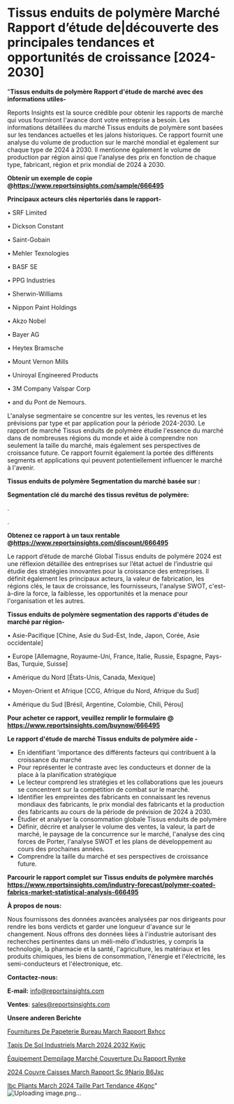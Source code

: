 # Tissus enduits de polymère Marché Rapport d’étude de|découverte des principales tendances et opportunités de croissance [2024-2030]

"<strong>Tissus enduits de polymère Rapport d'étude de marché avec des informations utiles-</strong>

Reports Insights est la source crédible pour obtenir les rapports de marché qui vous fourniront l'avance dont votre entreprise a besoin. Les informations détaillées du marché Tissus enduits de polymère sont basées sur les tendances actuelles et les jalons historiques. Ce rapport fournit une analyse du volume de production sur le marché mondial et également sur chaque type de 2024 à 2030. Il mentionne également le volume de production par région ainsi que l'analyse des prix en fonction de chaque type, fabricant, région et prix mondial de 2024 à 2030.

<strong><b>Obtenir un exemple de copie @</b></strong><a href=https://www.reportsinsights.com/sample/666495><strong><b>https://www.reportsinsights.com/sample/666495</b></strong></a>

<b>Principaux acteurs clés répertoriés dans le rapport-</b>

<b> </b>• SRF Limited

• Dickson Constant

• Saint-Gobain

• Mehler Texnologies

• BASF SE

• PPG Industries

• Sherwin-Williams

• Nippon Paint Holdings

• Akzo Nobel

• Bayer AG

• Heytex Bramsche

• Mount Vernon Mills

• Uniroyal Engineered Products

• 3M Company Valspar Corp

• and du Pont de Nemours.

L'analyse segmentaire se concentre sur les ventes, les revenus et les prévisions par type et par application pour la période 2024-2030. Le rapport de marché Tissus enduits de polymère étudie l'essence du marché dans de nombreuses régions du monde et aide à comprendre non seulement la taille du marché, mais également ses perspectives de croissance future. Ce rapport fournit également la portée des différents segments et applications qui peuvent potentiellement influencer le marché à l'avenir.

<strong>Tissus enduits de polymère Segmentation du marché basée sur :</strong>

<strong> Segmentation clé du marché des tissus revêtus de polymère: </strong>

.

.

<strong><b>Obtenez ce rapport à un taux rentable @</b></strong><a href=https://www.reportsinsights.com/discount/666495><strong><b>https://www.reportsinsights.com/discount/666495</b></strong></a>

Le rapport d’étude de marché Global Tissus enduits de polymère 2024 est une réflexion détaillée des entreprises sur l’état actuel de l’industrie qui étudie des stratégies innovantes pour la croissance des entreprises. Il définit également les principaux acteurs, la valeur de fabrication, les régions clés, le taux de croissance, les fournisseurs, l'analyse SWOT, c'est-à-dire la force, la faiblesse, les opportunités et la menace pour l'organisation et les autres.

<strong>Tissus enduits de polymère segmentation des rapports d'études de marché par région-</strong>

• Asie-Pacifique [Chine, Asie du Sud-Est, Inde, Japon, Corée, Asie occidentale]

• Europe [Allemagne, Royaume-Uni, France, Italie, Russie, Espagne, Pays-Bas, Turquie, Suisse]

• Amérique du Nord [États-Unis, Canada, Mexique]

• Moyen-Orient et Afrique [CCG, Afrique du Nord, Afrique du Sud]

• Amérique du Sud [Brésil, Argentine, Colombie, Chili, Pérou]

<strong>Pour acheter ce rapport, veuillez remplir le formulaire @   <a href=https://www.reportsinsights.com/buynow/666495>https://www.reportsinsights.com/buynow/666495</a></strong>

<strong>Le rapport d'étude de marché Tissus enduits de polymère aide -</strong>
<ul>
  <li>En identifiant 'importance des différents facteurs qui contribuent à la croissance du marché</li>
  <li>Pour représenter le contraste avec les conducteurs et donner de la place à la planification stratégique</li>
  <li>Le lecteur comprend les stratégies et les collaborations que les joueurs se concentrent sur la compétition de combat sur le marché.</li>
  <li>Identifier les empreintes des fabricants en connaissant les revenus mondiaux des fabricants, le prix mondial des fabricants et la production des fabricants au cours de la période de prévision de 2024 à 2030.</li>
  <li>Étudier et analyser la consommation globale Tissus enduits de polymère</li>
  <li>Définir, décrire et analyser le volume des ventes, la valeur, la part de marché, le paysage de la concurrence sur le marché, l'analyse des cinq forces de Porter, l'analyse SWOT et les plans de développement au cours des prochaines années.</li>
  <li>Comprendre la taille du marché et ses perspectives de croissance future.</li>
</ul>

<strong>Parcourir le rapport complet sur Tissus enduits de polymère marchés <a href=https://www.reportsinsights.com/industry-forecast/polymer-coated-fabrics-market-statistical-analysis-666495>https://www.reportsinsights.com/industry-forecast/polymer-coated-fabrics-market-statistical-analysis-666495</a></strong>

<strong>À propos de nous:</strong>

Nous fournissons des données avancées analysées par nos dirigeants pour rendre les bons verdicts et garder une longueur d'avance sur le changement. Nous offrons des données liées à l'industrie autorisant des recherches pertinentes dans un méli-mélo d'industries, y compris la technologie, la pharmacie et la santé, l'agriculture, les matériaux et les produits chimiques, les biens de consommation, l'énergie et l'électricité, les semi-conducteurs et l'électronique, etc.

<strong>Contactez-nous:</strong>

<strong>E-mail:</strong> <a href=mailto:info@reportsinsights.com>info@reportsinsights.com</a>

<strong>Ventes</strong>: <a href=mailto:sales@reportsinsights.com>sales@reportsinsights.com</a>

<strong>Unsere anderen Berichte</strong>

<a href=https://www.linkedin.com/pulse/fournitures-de-papeterie-bureau-march%C3%A9-rapport-bxhcc/>Fournitures De Papeterie Bureau March Rapport Bxhcc</a>

<a href=https://www.linkedin.com/pulse/tapis-de-sol-industriels-march%C3%A9-2024-2032-kwjjc/>Tapis De Sol Industriels March 2024 2032 Kwjjc</a>

<a href=https://www.linkedin.com/pulse/équipement-dempilage-marché-couverture-du-rapport-rynke/>Équipement Dempilage Marché Couverture Du Rapport Rynke</a>

<a href=https://www.linkedin.com/pulse/2024-couvre-caisses-march%C3%A9-rapport-sc%C3%A9nario-b6jxc/>2024 Couvre Caisses March Rapport Sc 9Nario B6Jxc</a>

<a href=https://www.linkedin.com/pulse/ibc-pliants-march%C3%A9-2024-taille-part-tendance-4kgnc/>Ibc Pliants March 2024 Taille Part Tendance 4Kgnc</a>"
![Uploading image.png…]()
